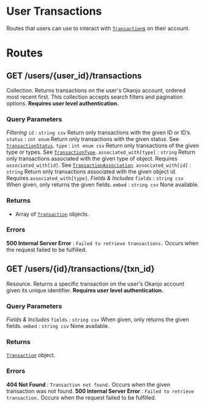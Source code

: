 # User Transactions

Routes that users can use to interact with [`Transaction`s](Objects.html#Transaction) on their account.


# Routes

## GET /users/{user_id}/transactions

Collection. Returns transactions on the user's Okanjo account, ordered most recent first. This collection accepts search filters and pagination options. **Requires user level authentication.**


### Query Parameters

*Filtering*
`id`
:   `string csv` Return only transactions with the given ID or ID’s.
`status`
:   `int enum` Return only transactions with the given status. See [`TransactionStatus`](Constants.html#TransactionStatus).
`type`
:   `int enum csv` Return only transactions of the given type or types. See [`TransactionType`](Constants.html#TransactionType).
`associated_with[type]`
:   `string` Return only transactions associated with the given type of object. Requires `associated_with[id]`. See [`TransactionAssociation`](Constants.html#TransactionAssociation).
`associated_with[id]`
:   `string` Return only transactions associated with the given object id. Requires `associated_with[type]`. 
*Fields & Includes*
`fields`
:   `string csv` When given, only returns the given fields.
`embed`
:   `string csv` None available.

### Returns

* Array of [`Transaction`](Objects.html#Transaction) objects.

### Errors

**500 Internal Server Error**
:   `Failed to retrieve transactions.` Occurs when the request failed to be fulfilled.



## GET /users/{id}/transactions/{txn_id}

Resource. Returns a specific transaction on the user's Okanjo account given its unique identifier. **Requires user level authentication.**

### Query Parameters

*Fields & Includes*
`fields`
:   `string csv` When given, only returns the given fields.
`embed`
:   `string csv` None available.

### Returns

[`Transaction`](Objects.html#Transaction) object.

### Errors

**404 Not Found**
:   `Transaction not found.` Occurs when the given transaction was not found.
**500 Internal Server Error**
:   `Failed to retrieve transaction.` Occurs when the request failed to be fulfilled.

